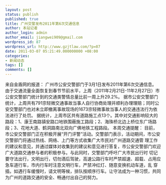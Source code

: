 ```yaml
---
layout: post
status: publish
published: true
title: 广州交警发布2011年第6次交通信息
author: 本站记者
author_login: admin
author_email: jiangwei909@gmail.com
wordpress_id: 87
wordpress_url: http://www.gzjtlaw.com/?p=87
date: 2011-03-07 05:21:49.000000000 +08:00
categories:
- 新闻动态
tags: []
comments: []
---
```

来自金盾网的报道：
广州市公安交警部门于3月1日发布2011年第6次交通信息。
由于交通流量全面恢复到春节节前水平，上周（2011年2月21日-11年2月27日）市公安交警部门统计到的交通类警情总量比前一周上升29.2%。
据市公安交警部门统计，上周共有791宗轻微交通事故当事人自行协商处理并顺利办理理赔；同时公安交警部门也对未立即撤离事故现场的1673宗轻微事故当事人的交通违法行为依法进行了处罚。
据统计，上周市区共有道路施工点13个。其中对交通影响较大的路段：1、康王南路镇安路口地铁围蔽施工路段；2、海珠桥北边上桥位东广场路段；3、花地大道、鹤洞路南北双向广佛地铁工程路段。
 本周交通提醒：
目前，市公安交警部门正在积极开展&ldquo;开门评警&rdquo;活动。交警部门表示，活动期间，市公安交警部门将通过热线、网络、上门等方式收集广大市民对广州道路交通管 理工作的建议和意见，并通过媒体对收集到的建议和意见进行答复，市公安交警部门欢迎广大道路交通参与者的积极参与。与此同时，交警部门呼吁广大市民出行时 切记要守法出行，文明出行，切勿酒后驾驶，高速公路行车时严禁超速、超载、占用应急车道行车，市内行车时注意文明行车，严禁冲红灯、随意变换机动车道，乱 穿插，如遇行车缓慢时，请文明等候，排队按顺序行车。让守法成为一种习惯，共同为广州的道路交通的安全、畅通付出自己的努力。
